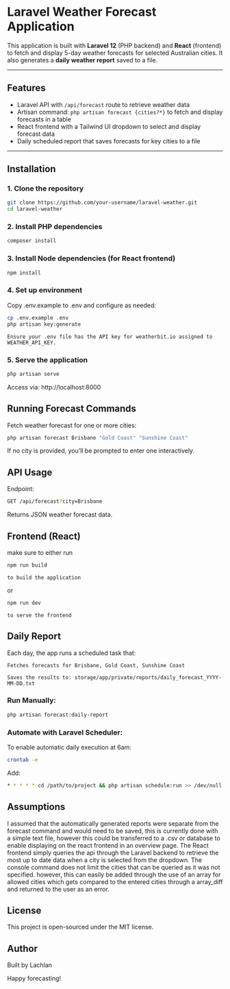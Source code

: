 # Laravel Weather Forecast Application

This application is built with **Laravel 12** (PHP backend) and **React** (frontend) to fetch and display 5-day weather forecasts for selected Australian cities. It also generates a **daily weather report** saved to a file.

---

## Features

- Laravel API with `/api/forecast` route to retrieve weather data
- Artisan command: `php artisan forecast {cities?*}` to fetch and display forecasts in a table
- React frontend with a Tailwind UI dropdown to select and display forecast data
- Daily scheduled report that saves forecasts for key cities to a file

---

## Installation

### 1. Clone the repository

```bash
git clone https://github.com/your-username/laravel-weather.git
cd laravel-weather
```

### 2. Install PHP dependencies

```bash
composer install
```

### 3. Install Node dependencies (for React frontend)

```bash
npm install
```

### 4. Set up environment
Copy .env.example to .env and configure as needed:
```bash
cp .env.example .env
php artisan key:generate
```
    Ensure your .env file has the API key for weatherbit.io assigned to WEATHER_API_KEY.

### 5. Serve the application
```bash
php artisan serve
```
Access via: http://localhost:8000

## Running Forecast Commands
Fetch weather forecast for one or more cities:
```bash
php artisan forecast Brisbane "Gold Coast" "Sunshine Coast"
```
If no city is provided, you’ll be prompted to enter one interactively.

## API Usage
Endpoint:
```bash
GET /api/forecast?city=Brisbane
```
Returns JSON weather forecast data.

## Frontend (React)
make sure to either run
```bash
npm run build
```
    to build the application
or
```bash
npm run dev
```
    to serve the frontend

## Daily Report
Each day, the app runs a scheduled task that:

    Fetches forecasts for Brisbane, Gold Coast, Sunshine Coast

    Saves the results to: storage/app/private/reports/daily_forecast_YYYY-MM-DD.txt

### Run Manually:
```bash
php artisan forecast:daily-report
```

### Automate with Laravel Scheduler:
To enable automatic daily execution at 6am:
```bash
crontab -e
```
Add:
```bash
* * * * * cd /path/to/project && php artisan schedule:run >> /dev/null 2>&1
```

## Assumptions
I assumed that the automatically generated reports were separate from the forecast command and would need to be saved, this is currently done with a simple text file, however this could be transferred to a .csv or database to enable displaying on the react frontend in an overview page.
The React frontend simply queries the api through the Laravel backend to retrieve the most up to date data when a city is selected from the dropdown.
The console command does not limit the cities that can be queried as it was not specified. however, this can easily be added through the use of an array for allowed cities which gets compared to the entered cities through a array_diff and returned to the user as an error. 

## License
This project is open-sourced under the MIT license.

## Author
Built by Lachlan

Happy forecasting!
